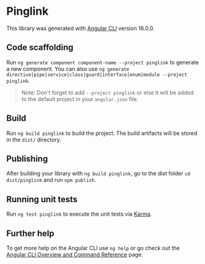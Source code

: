 # Pinglink

This library was generated with [Angular CLI](https://github.com/angular/angular-cli) version 16.0.0.

## Code scaffolding

Run `ng generate component component-name --project pinglink` to generate a new component. You can also use `ng generate directive|pipe|service|class|guard|interface|enum|module --project pinglink`.
> Note: Don't forget to add `--project pinglink` or else it will be added to the default project in your `angular.json` file. 

## Build

Run `ng build pinglink` to build the project. The build artifacts will be stored in the `dist/` directory.

## Publishing

After building your library with `ng build pinglink`, go to the dist folder `cd dist/pinglink` and run `npm publish`.

## Running unit tests

Run `ng test pinglink` to execute the unit tests via [Karma](https://karma-runner.github.io).

## Further help

To get more help on the Angular CLI use `ng help` or go check out the [Angular CLI Overview and Command Reference](https://angular.io/cli) page.
